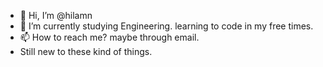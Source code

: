 - 👋 Hi, I’m @hilamn
- 🌱 I’m currently studying Engineering. learning to code in my free times.
- 📫 How to reach me? maybe through email.
- Still new to these kind of things.
<!---
hilamn/hilamn is a ✨ special ✨ repository because its `README.md` (this file) appears on your GitHub profile.
You can click the Preview link to take a look at your changes.
--->
